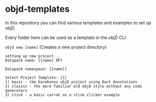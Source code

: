 # objd-templates

In this repository you can find various templates and examples to set up objD.

Every folder here can be used as a template in the objD CLI:

`objd new [name]` (Creates a new project directory)

```
setting up new project...
Datapack name: [[name] DP]

Datapack namespace: [[name]]

Select Project Template: [1]
1) basic - the barebones objD project using Dart Annotations
2) classic - the more familiar old objD style without any code generators
3) click - a basic carrot on a stick clicker example
```
